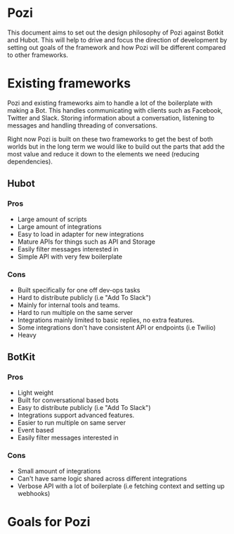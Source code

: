 # Pozi

This document aims to set out the design philosophy of Pozi against Botkit and
Hubot. This will help to drive and focus the direction of development by setting
out goals of the framework and how Pozi will be different compared to other frameworks.

# Existing frameworks

Pozi and existing frameworks aim to handle a lot of the boilerplate with making a Bot.
This handles communicating with clients such as Facebook, Twitter and Slack. Storing
information about a conversation, listening to messages and handling threading of
conversations.

Right now Pozi is built on these two frameworks to get the best of both worlds but
in the long term we would like to build out the parts that add the most value and reduce
it down to the elements we need (reducing dependencies).

## Hubot

### Pros

- Large amount of scripts
- Large amount of integrations
- Easy to load in adapter for new integrations
- Mature APIs for things such as API and Storage
- Easily filter messages interested in
- Simple API with very few boilerplate

### Cons

- Built specifically for one off dev-ops tasks
- Hard to distribute publicly (i.e "Add To Slack")
- Mainly for internal tools and teams.
- Hard to run multiple on the same server
- Integrations mainly limited to basic replies, no extra features.
- Some integrations don't have consistent API or endpoints (i.e Twilio)
- Heavy

## BotKit

### Pros

- Light weight
- Built for conversational based bots
- Easy to distribute publicly (i.e "Add To Slack")
- Integrations support advanced features.
- Easier to run multiple on same server
- Event based
- Easily filter messages interested in

### Cons

- Small amount of integrations
- Can't have same logic shared across different integrations
- Verbose API with a lot of boilerplate (i.e fetching context and setting up webhooks)

# Goals for Pozi
